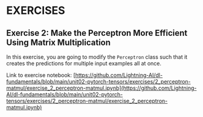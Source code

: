 # EXERCISES

## Exercise 2: Make the Perceptron More Efficient Using Matrix Multiplication

In this exercise, you are going to modify the `Perceptron` class such that it creates the predictions for multiple input examples all at once.

Link to exercise notebook: [https://github.com/Lightning-AI/dl-fundamentals/blob/main/unit02-pytorch-tensors/exercises/2_perceptron-matmul/exercise_2_perceptron-matmul.ipynb](https://github.com/Lightning-AI/dl-fundamentals/blob/main/unit02-pytorch-tensors/exercises/2_perceptron-matmul/exercise_2_perceptron-matmul.ipynb)
